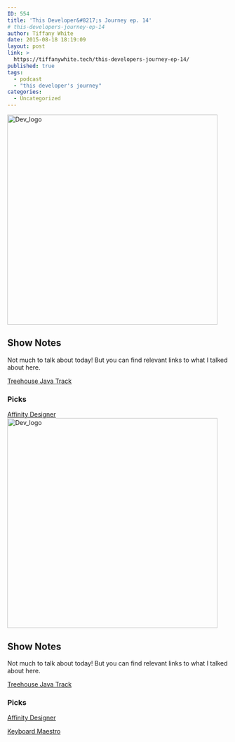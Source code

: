 ```yaml
---
ID: 554
title: 'This Developer&#8217;s Journey ep. 14'
# this-developers-journey-ep-14
author: Tiffany White
date: 2015-08-18 18:19:09
layout: post
link: >
  https://tiffanywhite.tech/this-developers-journey-ep-14/
published: true
tags:
  - podcast
  - "this developer's journey"
categories:
  - Uncategorized
---
```



<img class="aligncenter" src="https://helloburgh.me/wp-content/uploads/2015/08/wpid-Dev-Logo.png" alt="Dev_logo" width="479" height="479" />

<h2>Show Notes</h2>

Not much to talk about today! But you can find relevant links to what I talked about here.

<a href="https://teamtreehouse.com/tracks/learn-java">Treehouse Java Track</a>
<h3>Picks</h3>
<a href="https://affinity.serif.com/en-us/designer/">Affinity Designer</a>




<img class="aligncenter" src="https://helloburgh.me/wp-content/uploads/2015/08/wpid-Dev-Logo.png" alt="Dev_logo" width="479" height="479" />

<h2>Show Notes</h2>

Not much to talk about today! But you can find relevant links to what I talked about here.

<a href="https://teamtreehouse.com/tracks/learn-java">Treehouse Java Track</a>
<h3>Picks</h3>
<a href="https://affinity.serif.com/en-us/designer/">Affinity Designer</a>





<a href="http://www.keyboardmaestro.com/main/">Keyboard Maestro</a>